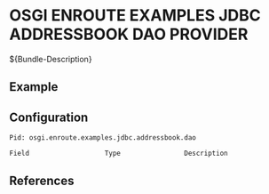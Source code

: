 # OSGI ENROUTE EXAMPLES JDBC ADDRESSBOOK DAO PROVIDER

${Bundle-Description}

## Example

## Configuration

	Pid: osgi.enroute.examples.jdbc.addressbook.dao
	
	Field					Type				Description
		
	
## References

